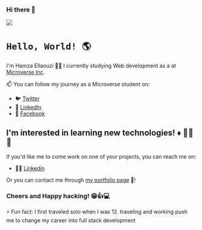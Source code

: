 ### Hi there 👋

![](https://github-readme-stats.vercel.app/api?username=Hamzaoutdoors)

# `Hello, World! 🌎`

I'm Hamza Ellaouzi 👨‍💻 I currently studying Web development as a at [Microverse Inc](https://www.microverse.org/).

📫 You can follow my journey as a Microverse student on:

- 🐦 [Twitter](https://twitter.com/EllaouziHamza)
- 🔗 [LinkedIn](https://www.linkedin.com/in/hamza-ellaouzi-137a45b8/)
- :pushpin: [Facebook](https://web.facebook.com/profile.php?id=100008420561138)

## I'm interested in learning new technologies! :diamonds: 🏃‍♂️💨

If you'd like me to come work on one of your projects, you can reach me on:

- 👨‍💼 [Linkedin](https://www.linkedin.com/in/hamza-ellaouzi-137a45b8/)

Or you can contact me through [my portfolio page](https://github.com/Hamzaoutdoors) 💼!

### Cheers and Happy hacking! 😁👍💻

⚡ Fun fact:
I first traveled solo when I was 12. 
traveling and working push me to change my career into full stack development
